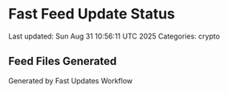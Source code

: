 # Fast Feed Update Status
Last updated: Sun Aug 31 10:56:11 UTC 2025
Categories: crypto

## Feed Files Generated

Generated by Fast Updates Workflow
